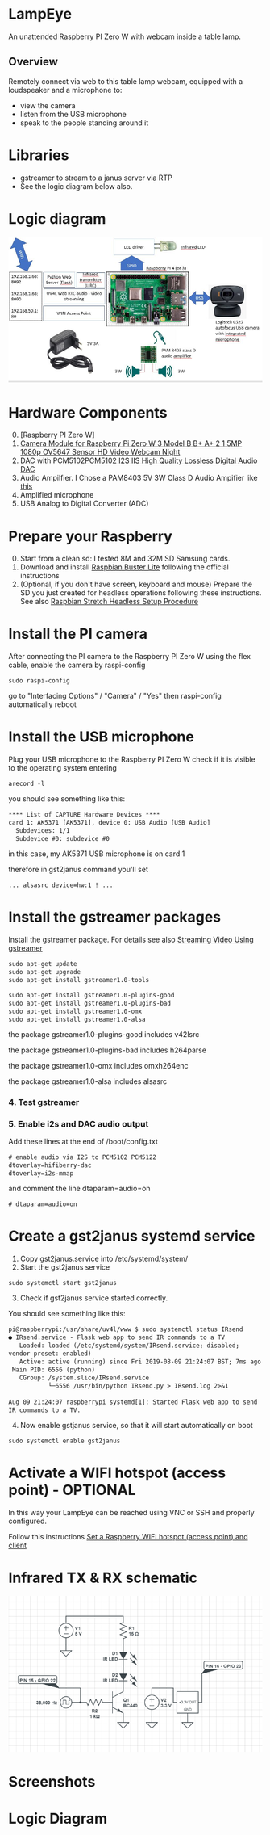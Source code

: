 # LampEye

An unattended Raspberry PI Zero W with webcam inside a table lamp.

## Overview
Remotely connect via web to this table lamp webcam, equipped with a loudspeaker and a microphone to:

- view the camera
- listen from the USB microphone 
- speak to the people standing around it

# Libraries
- gstreamer to stream to a janus server via RTP
- See the logic diagram below also.

# Logic diagram
[![](https://github.com/guido57/IReye/blob/master/screenshots/IReye%20logic%20diagram.jpg)](https://github.com/guido57/IReye/blob/master/screenshots/IReye%20logic%20diagram.jpg)

# Hardware Components
0. [Raspberry PI Zero W]
1. [ Camera Module for Raspberry Pi Zero W 3 Model B B+ A+ 2 1 5MP 1080p OV5647 Sensor HD Video Webcam Night](https://www.amazon.it/gp/product/B0759NWTGC/ref=ppx_yo_dt_b_asin_title_o03_s00?ie=UTF8&psc=1)
2. DAC with PCM5102[PCM5102 I2S IIS High Quality Lossless Digital Audio DAC](https://www.amazon.it/gp/product/B07QBY5Y9K/ref=ppx_yo_dt_b_asin_title_o00_s00?ie=UTF8&psc=1)
3. Audio Ampilfier. I Chose a PAM8403 5V 3W Class D Audio Ampifier like [this](https://www.amazon.it/Muzoct-PAM8403-Digital-Amplificatore-Classe/dp/B07791Z9WC/ref=sr_1_14?keywords=pam8403&qid=1565554203&s=gateway&sr=8-14)
4. Amplified microphone
5. USB Analog to Digital Converter (ADC) 

# Prepare your Raspberry
0. Start from a clean sd: I tested 8M and 32M SD Samsung cards.
1. Download and install [Raspbian Buster Lite](https://www.raspberrypi.org/downloads/raspbian/) following the official instructions
2. (Optional, if you don't have screen, keyboard and mouse) Prepare the SD you just created for headless operations following these instructions. See also [Raspbian Stretch Headless Setup Procedure](https://www.raspberrypi.org/forums/viewtopic.php?t=191252) 

# Install the PI camera
After connecting the PI camera to the Raspberry PI Zero W using the flex cable, enable the camera by raspi-config
```
sudo raspi-config
```
go to "Interfacing Options" / "Camera" / "Yes"
then raspi-config automatically reboot


# Install the USB microphone
Plug your USB microphone to the Raspberry PI Zero W
check if it is visible to the operating system entering
```
arecord -l
```
you should see something like this:
```
**** List of CAPTURE Hardware Devices ****
card 1: AK5371 [AK5371], device 0: USB Audio [USB Audio]
  Subdevices: 1/1
  Subdevice #0: subdevice #0
```
in this case,  my AK5371 USB microphone is on card 1 

therefore in gst2janus command you'll set 
```
... alsasrc device=hw:1 ! ...
```
# Install the gstreamer packages

Install the gstreamer package. For details see also [Streaming Video Using gstreamer](https://raspberry-projects.com/pi/pi-hardware/raspberry-pi-camera/streaming-video-using-gstreamer) 
```
sudo apt-get update
sudo apt-get upgrade
sudo apt-get install gstreamer1.0-tools
```

```
sudo apt-get install gstreamer1.0-plugins-good
sudo apt-get install gstreamer1.0-plugins-bad
sudo apt-get install gstreamer1.0-omx
sudo apt-get install gstreamer1.0-alsa
```
the package gstreamer1.0-plugins-good includes v42lsrc

the package gstreamer1.0-plugins-bad includes h264parse

the package gstreamer1.0-omx includes omxh264enc

the package gstreamer1.0-alsa includes alsasrc

### 4. Test gstreamer 


### 5. Enable i2s and DAC audio output

Add these lines at the end of /boot/config.txt
```
# enable audio via I2S to PCM5102 PCM5122
dtoverlay=hifiberry-dac
dtoverlay=i2s-mmap
```
and comment the line dtaparam=audio=on

```
# dtaparam=audio=on
```

# Create a gst2janus systemd service
1. Copy gst2janus.service into /etc/systemd/system/
2. Start the gst2janus service 
```
sudo systemctl start gst2janus
```
3. Check if gst2janus service started correctly.

You should see something like this:
```
pi@raspberrypi:/usr/share/uv4l/www $ sudo systemctl status IRsend
● IRsend.service - Flask web app to send IR commands to a TV
   Loaded: loaded (/etc/systemd/system/IRsend.service; disabled; vendor preset: enabled)
   Active: active (running) since Fri 2019-08-09 21:24:07 BST; 7ms ago
 Main PID: 6556 (python)
   CGroup: /system.slice/IRsend.service
           └─6556 /usr/bin/python IRsend.py > IRsend.log 2>&1

Aug 09 21:24:07 raspberrypi systemd[1]: Started Flask web app to send IR commands to a TV.
```
4. Now enable gstjanus service, so that it will start automatically on boot
```
sudo systemctl enable gst2janus
```

# Activate a WIFI hotspot (access point) - OPTIONAL
In this way your LampEye can be reached using VNC or SSH and properly configured.

Follow this instructions [Set a Raspberry WIFI hotspot (access point) and client](https://github.com/guido57/Raspberry-WIFI-hotspot)
 
# Infrared TX & RX schematic
[![](https://github.com/guido57/IReye/blob/master/screenshots/IR_TX_RX.PNG)](https://github.com/guido57/IReye/blob/master/screenshots/IR_TX_RX.PNG)

# Screenshots

# Logic Diagram 
